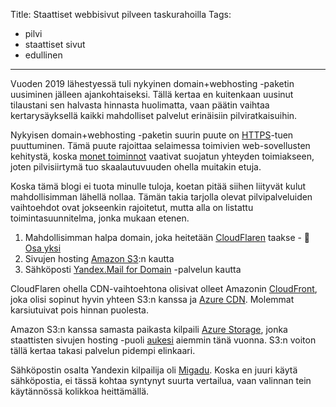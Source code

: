 Title: Staattiset webbisivut pilveen taskurahoilla
Tags: 
  - pilvi
  - staattiset sivut
  - edullinen
---
Vuoden 2019 lähestyessä tuli nykyinen domain+webhosting -paketin uusiminen jälleen ajankohtaiseksi. Tällä kertaa en kuitenkaan uusinut tilaustani sen halvasta hinnasta huolimatta, vaan päätin vaihtaa kertarysäyksellä kaikki mahdolliset palvelut erinäisiin pilviratkaisuihin.

Nykyisen domain+webhosting -paketin suurin puute on [HTTPS](https://fi.wikipedia.org/wiki/HTTPS)-tuen puuttuminen. Tämä puute rajoittaa selaimessa toimivien web-sovellusten kehitystä, koska [monet toiminnot](https://developer.mozilla.org/en-US/docs/Web/Security/Secure_Contexts/features_restricted_to_secure_contexts) vaativat suojatun yhteyden toimiakseen, joten pilvisiirtymä tuo skaalautuvuuden ohella muitakin etuja.

Koska tämä blogi ei tuota minulle tuloja, koetan pitää siihen liityvät kulut mahdollisimman lähellä nollaa. Tämän takia tarjolla olevat pilvipalveluiden vaihtoehdot ovat jokseenkin rajoitetut, mutta alla on listattu toimintasuunnitelma, jonka mukaan etenen.

1. Mahdollisimman halpa domain, joka heitetään [CloudFlaren](https://www.cloudflare.com/) taakse - 📝 [Osa yksi](/posts/Osa_yksi_cloudflare.html)
2. Sivujen hosting [Amazon S3](https://aws.amazon.com/s3/):n kautta
3. Sähköposti [Yandex.Mail for Domain](https://domain.yandex.com) -palvelun kautta

CloudFlaren ohella CDN-vaihtoehtona olisivat olleet Amazonin [CloudFront](https://aws.amazon.com/cloudfront/), joka olisi sopinut hyvin yhteen S3:n kanssa ja [Azure CDN](https://azure.microsoft.com/en-us/services/cdn/). Molemmat karsiutuivat pois hinnan puolesta.

Amazon S3:n kanssa samasta paikasta kilpaili [Azure Storage](https://azure.microsoft.com/en-us/services/storage/), jonka staattisten sivujen hosting -puoli [aukesi](https://azure.microsoft.com/en-us/blog/azure-storage-static-web-hosting-public-preview/) aiemmin tänä vuonna. S3:n voiton tällä kertaa takasi palvelun pidempi elinkaari.

Sähköpostin osalta Yandexin kilpailija oli [Migadu](https://www.migadu.com/en/index.html). Koska en juuri käytä sähköpostia, ei tässä kohtaa syntynyt suurta vertailua, vaan valinnan tein käytännössä kolikkoa heittämällä.